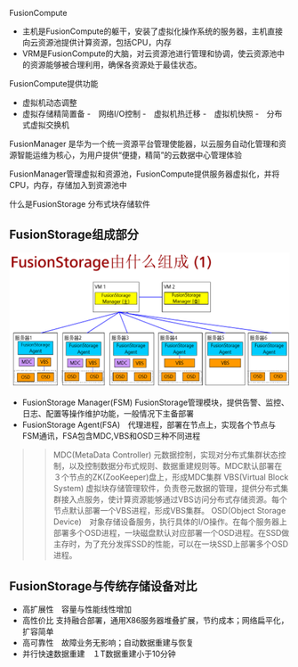 FusionCompute 
- 主机是FusionCompute的躯干，安装了虚拟化操作系统的服务器，主机直接向云资源池提供计算资源，包括CPU，内存
- VRM是FusionCompute的大脑，对云资源池进行管理和协调，使云资源池中的资源能够被合理利用，确保各资源处于最佳状态。

FusionCompute提供功能
- 虚拟机动态调整
- 虚拟存储精简置备
-　网络I/O控制
-　虚拟机热迁移
-　虚拟机快照
-　分布式虚拟交换机

FusionManager 是华为一个统一资源平台管理使能器，以云服务自动化管理和资源智能运维为核心，为用户提供“便捷，精简”的云数据中心管理体验

FusionManager管理虚拟和资源池，FusionCompute提供服务器虚拟化，并将CPU，内存，存储加入到资源池中

什么是FusionStorage 分布式块存储软件

FusionStorage组成部分
---

![FusionStorage](20190709165451.png )
- FusionStorage Manager(FSM) FusionStorage管理模块，提供告警、监控、日志、配置等操作维护功能，一般情况下主备部署
- FusionStorage Agent(FSA)　代理进程，部署在节点上，实现各个节点与FSM通讯，FSA包含MDC,VBS和OSD三种不同进程
>> MDC(MetaData Controller) 元数据控制，实现对分布式集群状态控制，以及控制数据分布式规则、数据重建规则等。MDC默认部署在３个节点的ZK(ZooKeeper)盘上，形成MDC集群
>> VBS(Virtual Block System) 虚拟块存储管理软件，负责卷元数据的管理，提供分布式集群接入点服务，使计算资源能够通过VBS访问分布式存储资源。每个节点默认部署一个VBS进程，形成VBS集群。
>> OSD(Object Storage Device)　对象存储设备服务，执行具体的I/O操作。在每个服务器上部署多个OSD进程，一块磁盘默认对应部署一个OSD进程。在SSD做主存时，为了充分发挥SSD的性能，可以在一块SSD上部署多个OSD进程。

FusionStorage与传统存储设备对比
---

- 高扩展性　容量与性能线性增加
- 高性价比 支持融合部署，通用X86服务器堆叠扩展，节约成本；网络扁平化，扩容简单
- 高可靠性　故障业务无影响；自动数据重建与恢复
- 并行快速数据重建　１T数据重建小于10分钟
